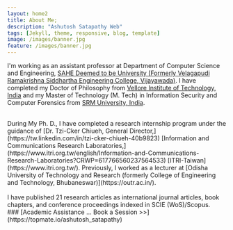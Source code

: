 ```yaml
---
layout: home2
title: About Me;
description: "Ashutosh Satapathy Web"
tags: [Jekyll, theme, responsive, blog, template]
image: /images/banner.jpg
feature: /images/banner.jpg
---
```


I'm working as an assistant professor at Department of Computer Science and Engineering, [SAHE Deemed to be University (Formerly Velagapudi Ramakrishna Siddhartha Engineering College, Vijayawada)](https://www.vrsiddhartha.ac.in/cse/wp-content/uploads/2020/06/39_Ashutosh-Satapathy.pdf). I have completed my Doctor of Philosophy from [Vellore Institute of Technology, India](http://chennai.vit.ac.in/) and my Master of Technology (M. Tech) in Information Security and Computer Forensics from [SRM University, India](http://www.srmuniv.ac.in/).

<br />
During My Ph. D., I have completed a research internship program under the guidance of [Dr. Tzi-Cker Chiueh, General Director,](https://tw.linkedin.com/in/tzi-cker-chiueh-40b9823) [Information and Communications Research Laboratories,](https://www.itri.org.tw/english/Information-and-Communications-Research-Laboratories?CRWP=617766560237564533) [ITRI-Taiwan](https://www.itri.org.tw/). Previously, I worked as a lecturer at [Odisha University of Technology and Research (formerly College of Engineering and Technology, Bhubaneswar)](https://outr.ac.in/).
<br />
<br />
I have published 21 research articles as international journal articles, book chapters, and conference proceedings indexed in SCIE (WoS)/Scopus.
<br />
### [Academic Assistance ... Book a Session >>](https://topmate.io/ashutosh_satapathy)
